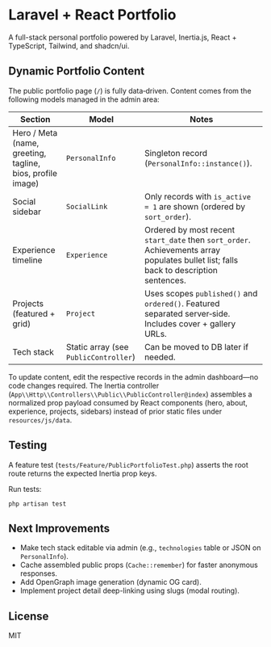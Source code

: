 # Laravel + React Portfolio

A full-stack personal portfolio powered by Laravel, Inertia.js, React + TypeScript, Tailwind, and shadcn/ui.

## Dynamic Portfolio Content

The public portfolio page (`/`) is fully data‑driven. Content comes from the following models managed in the admin area:

| Section | Model | Notes |
|---------|-------|-------|
| Hero / Meta (name, greeting, tagline, bios, profile image) | `PersonalInfo` | Singleton record (`PersonalInfo::instance()`). |
| Social sidebar | `SocialLink` | Only records with `is_active = 1` are shown (ordered by `sort_order`). |
| Experience timeline | `Experience` | Ordered by most recent `start_date` then `sort_order`. Achievements array populates bullet list; falls back to description sentences. |
| Projects (featured + grid) | `Project` | Uses scopes `published()` and `ordered()`. Featured separated server‑side. Includes cover + gallery URLs. |
| Tech stack | Static array (see `PublicController`) | Can be moved to DB later if needed. |

To update content, edit the respective records in the admin dashboard—no code changes required. The Inertia controller (`App\\Http\\Controllers\\Public\\PublicController@index`) assembles a normalized prop payload consumed by React components (hero, about, experience, projects, sidebars) instead of prior static files under `resources/js/data`.

## Testing

A feature test (`tests/Feature/PublicPortfolioTest.php`) asserts the root route returns the expected Inertia prop keys.

Run tests:
```
php artisan test
```

## Next Improvements
- Make tech stack editable via admin (e.g., `technologies` table or JSON on `PersonalInfo`).
- Cache assembled public props (`Cache::remember`) for faster anonymous responses.
- Add OpenGraph image generation (dynamic OG card).
- Implement project detail deep-linking using slugs (modal routing).

## License
MIT
